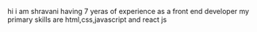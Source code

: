 hi i am shravani having 7 yeras of experience as a  front end developer
my primary skills are html,css,javascript and react js

